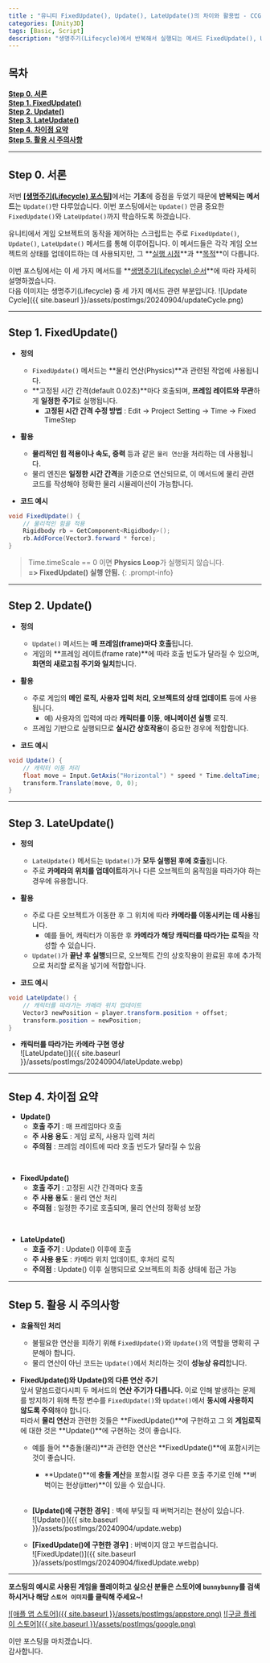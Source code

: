 ```yaml
---
title : "유니티 FixedUpdate(), Update(), LateUpdate()의 차이와 활용법 - CCGrape"
categories: [Unity3D]
tags: [Basic, Script]
description: "생명주기(Lifecycle)에서 반복해서 실행되는 메서드 FixedUpdate(), Update(), LateUpdate()에 대해서 알아봅니다."
---
```


## 목차
**[Step 0. 서론](#step-0-서론)<br/>**
**[Step 1. FixedUpdate()](#step-1-fixedupdate)<br/>**
**[Step 2. Update()](#step-2-update)<br/>**
**[Step 3. LateUpdate()](#step-3-lateupdate)<br/>**
**[Step 4. 차이점 요약](#step-4-차이점-요약)<br/>**
**[Step 5. 활용 시 주의사항](#step-5-활용-시-주의사항)<br/>**

---
## Step 0. 서론 

저번 [**[생명주기(Lifecycle) 포스팅]**](https://cottoncandygrape.github.io/posts/Unity-Lifecycle/)에서는 **기초**에 중점을 두었기 때문에 **반복되는 메서드**는 `Update()`만 다루었습니다.
이번 포스팅에서는 `Update()` 만큼 중요한 `FixedUpdate()`와 `LateUpdate()`까지 학습하도록 하겠습니다.

유니티에서 게임 오브젝트의 동작을 제어하는 스크립트는 주로 `FixedUpdate()`, `Update()`, `LateUpdate()` 메서드를 통해 이루어집니다. 이 메서드들은 각각 게임 오브젝트의 상태를 업데이트하는 데 사용되지만, 그 **<u>실행 시점</u>**과 **<u>목적</u>**이 다릅니다.

이번 포스팅에서는 이 세 가지 메서드를 **<u>생명주기(Lifecycle) 순서</u>**에 따라 자세히 설명하겠습니다.     
다음 이미지는 생명주기(Lifecycle) 중 세 가지 메서드 관련 부분입니다.
![Update Cycle]({{ site.baseurl }}/assets/postImgs/20240904/updateCycle.png)

---
## Step 1. FixedUpdate()

- **정의**
    - `FixedUpdate()` 메서드는 **물리 연산(Physics)**과 관련된 작업에 사용됩니다. 
    - **고정된 시간 간격(default 0.02초)**마다 호출되며, **프레임 레이트와 무관**하게 **일정한 주기**로 실행됩니다.
        - **고정된 시간 간격 수정 방법** : Edit → Project Setting → Time → Fixed TimeStep

- **활용**
    - **물리적인 힘 적용이나 속도, 중력** 등과 같은 `물리 연산`을 처리하는 데 사용됩니다. 
    - 물리 엔진은 **일정한 시간 간격**을 기준으로 연산되므로, 이 메서드에 물리 관련 코드를 작성해야 정확한 물리 시뮬레이션이 가능합니다.

- **코드 예시** 
```cs
void FixedUpdate() {
    // 물리적인 힘을 적용
    Rigidbody rb = GetComponent<Rigidbody>();
    rb.AddForce(Vector3.forward * force);
}
```

> Time.timeScale == 0 이면 **Physics Loop**가 실행되지 않습니다.    
**=> FixedUpdate() 실행 안됨.**
{: .prompt-info}

---
## Step 2. Update()

- **정의**
    - `Update()` 메서드는 **매 프레임(frame)마다 호출**됩니다. 
    - 게임의 **프레임 레이트(frame rate)**에 따라 호출 빈도가 달라질 수 있으며, **화면의 새로고침 주기와 일치**합니다.

- **활용**
    - 주로 게임의 **메인 로직, 사용자 입력 처리, 오브젝트의 상태 업데이트** 등에 사용됩니다.
        - 예) 사용자의 입력에 따라 **캐릭터를 이동**, **애니메이션 실행** 로직.
    - 프레임 기반으로 실행되므로 **실시간 상호작용**이 중요한 경우에 적합합니다.

- **코드 예시**
```cs
void Update() {
    // 캐릭터 이동 처리
    float move = Input.GetAxis("Horizontal") * speed * Time.deltaTime;
    transform.Translate(move, 0, 0);
}
```

---
## Step 3. LateUpdate()

- **정의**
    - `LateUpdate()` 메서드는 `Update()`가 **모두 실행된 후에 호출**됩니다. 
    - 주로 **카메라의 위치를 업데이트**하거나 다른 오브젝트의 움직임을 따라가야 하는 경우에 유용합니다.

- **활용**
    - 주로 다른 오브젝트가 이동한 후 그 위치에 따라 **카메라를 이동시키는 데 사용**됩니다. 
        - 예를 들어, 캐릭터가 이동한 후 **카메라가 해당 캐릭터를 따라가는 로직**을 작성할 수 있습니다.
    - `Update()`가 **끝난 후 실행**되므로, 오브젝트 간의 상호작용이 완료된 후에 추가적으로 처리할 로직을 넣기에 적합합니다.

- **코드 예시**
```cs
void LateUpdate() {
    // 캐릭터를 따라가는 카메라 위치 업데이트
    Vector3 newPosition = player.transform.position + offset;
    transform.position = newPosition;
}
```

- **캐릭터를 따라가는 카메라 구현 영상**    
![LateUpdate()]({{ site.baseurl }}/assets/postImgs/20240904/lateUpdate.webp)

---
## Step 4. 차이점 요약

- **Update()**
    - **호출 주기** : 매 프레임마다 호출
    - **주 사용 용도** : 게임 로직, 사용자 입력 처리
    - **주의점** : 프레임 레이트에 따라 호출 빈도가 달라질 수 있음      
<br/>

- **FixedUpdate()**
    - **호출 주기** : 고정된 시간 간격마다 호출
    - **주 사용 용도** : 물리 연산 처리
    - **주의점** : 일정한 주기로 호출되며, 물리 연산의 정확성 보장      
<br/>

- **LateUpdate()**
    - **호출 주기** : Update() 이후에 호출
    - **주 사용 용도** : 카메라 위치 업데이트, 후처리 로직 
    - **주의점** : Update() 이후 실행되므로 오브젝트의 최종 상태에 접근 가능

---
## Step 5. 활용 시 주의사항

- **효율적인 처리** 
    - 불필요한 연산을 피하기 위해 `FixedUpdate()`와 `Update()`의 역할을 명확히 구분해야 합니다. 
    - 물리 연산이 아닌 코드는 `Update()`에서 처리하는 것이 **성능상 유리**합니다.

- **FixedUpdate()와 Update()의 다른 연산 주기**     
앞서 말씀드렸다시피 두 메서드의 **연산 주기가 다릅니다.** 이로 인해 발생하는 문제를 방지하기 위해 특정 변수를 `FixedUpdate()`와 `Update()`에서 **동시에 사용하지 않도록 주의**해야 합니다.      
따라서 **물리 연산**과 관련한 것들은 **FixedUpdate()**에 구현하고 그 외 **게임로직**에 대한 것은 **Update()**에 구현하는 것이 좋습니다.

    - 예를 들어 **충돌(물리)**과 관련한 연산은 **FixedUpdate()**에 포함시키는 것이 좋습니다.
        - **Update()**에 **충돌 계산**을 포함시킬 경우 다른 호출 주기로 인해 **버벅이는 현상(jitter)**이 있을 수 있습니다.    
        <br/>

    - **[Update()에 구현한 경우]** : 벽에 부딪힐 때 버벅거리는 현상이 있습니다.      
    ![Update()]({{ site.baseurl }}/assets/postImgs/20240904/update.webp)
    - **[FixedUpdate()에 구현한 경우]** : 버벅이지 않고 부드럽습니다.     
    ![FixedUpdate()]({{ site.baseurl }}/assets/postImgs/20240904/fixedUpdate.webp)      

---
**포스팅의 예시로 사용된 게임을 플레이하고 싶으신 분들은 스토어에 `bunnybunny`를 검색하시거나 해당 `스토어 이미지`를 클릭해 주세요~!**


[![애플 앱 스토어]({{ site.baseurl }}/assets/postImgs/appstore.png)](https://apps.apple.com/kr/app/bunnybunny-io/id6504274647?platform=iphone)
[![구글 플레이 스토어]({{ site.baseurl }}/assets/postImgs/google.png)](https://play.google.com/store/apps/details?id=com.ccGrape.BunnyBunny)

이만 포스팅을 마치겠습니다.     
감사합니다.